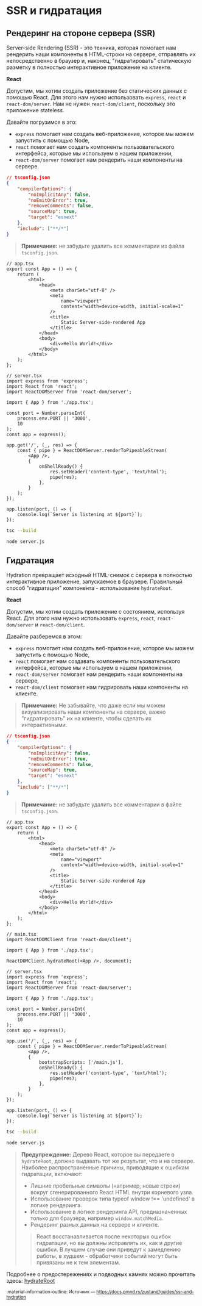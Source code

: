 # SSR и гидратация

## Рендеринг на стороне сервера (SSR)

Server-side Rendering (SSR) - это техника, которая помогает нам рендерить наши компоненты в HTML-строки на сервере, отправлять их непосредственно в браузер и, наконец, "гидратировать" статическую разметку в полностью интерактивное приложение на клиенте.

**React**

Допустим, мы хотим создать приложение без статических данных с помощью React. Для этого нам нужно использовать `express`, `react` и `react-dom/server`. Нам не нужен `react-dom/client`, поскольку это приложение stateless.

Давайте погрузимся в это:

-   `express` помогает нам создать веб-приложение, которое мы можем запустить с помощью Node,
-   `react` помогает нам создать компоненты пользовательского интерфейса, которые мы используем в нашем приложении,
-   `react-dom/server` помогает нам рендерить наши компоненты на сервере.

```json
// tsconfig.json
{
    "compilerOptions": {
        "noImplicitAny": false,
        "noEmitOnError": true,
        "removeComments": false,
        "sourceMap": true,
        "target": "esnext"
    },
    "include": ["**/*"]
}
```

> **Примечание:** не забудьте удалить все комментарии из файла `tsconfig.json`.

```tsx
// app.tsx
export const App = () => {
    return (
        <html>
            <head>
                <meta charSet="utf-8" />
                <meta
                    name="viewport"
                    content="width=device-width, initial-scale=1"
                />
                <title>
                    Static Server-side-rendered App
                </title>
            </head>
            <body>
                <div>Hello World!</div>
            </body>
        </html>
    );
};
```

```tsx
// server.tsx
import express from 'express';
import React from 'react';
import ReactDOMServer from 'react-dom/server';

import { App } from './app.tsx';

const port = Number.parseInt(
    process.env.PORT || '3000',
    10
);
const app = express();

app.get('/', (_, res) => {
    const { pipe } = ReactDOMServer.renderToPipeableStream(
        <App />,
        {
            onShellReady() {
                res.setHeader('content-type', 'text/html');
                pipe(res);
            },
        }
    );
});

app.listen(port, () => {
    console.log(`Server is listening at ${port}`);
});
```

```sh
tsc --build
```

```sh
node server.js
```

## Гидратация

Hydration превращает исходный HTML-снимок с сервера в полностью интерактивное приложение, запускаемое в браузере. Правильный способ "гидратации" компонента - использование `hydrateRoot`.

**React**

Допустим, мы хотим создать приложение с состоянием, используя React. Для этого нам нужно использовать `express`, `react`, `react-dom/server` и `react-dom/client`.

Давайте разберемся в этом:

-   `express` помогает нам создать веб-приложение, которое мы можем запустить с помощью Node,
-   `react` помогает нам создавать компоненты пользовательского интерфейса, которые мы используем в нашем приложении,
-   `react-dom/server` помогает нам рендерить наши компоненты на сервере,
-   `react-dom/client` помогает нам гидрировать наши компоненты на клиенте.

> **Примечание:** Не забывайте, что даже если мы можем визуализировать наши компоненты на сервере, важно "гидратировать" их на клиенте, чтобы сделать их интерактивными.

```json
// tsconfig.json
{
    "compilerOptions": {
        "noImplicitAny": false,
        "noEmitOnError": true,
        "removeComments": false,
        "sourceMap": true,
        "target": "esnext"
    },
    "include": ["**/*"]
}
```

> **Примечание:** не забудьте удалить все комментарии в файле `tsconfig.json`.

```tsx
// app.tsx
export const App = () => {
    return (
        <html>
            <head>
                <meta charSet="utf-8" />
                <meta
                    name="viewport"
                    content="width=device-width, initial-scale=1"
                />
                <title>
                    Static Server-side-rendered App
                </title>
            </head>
            <body>
                <div>Hello World!</div>
            </body>
        </html>
    );
};
```

```tsx
// main.tsx
import ReactDOMClient from 'react-dom/client';

import { App } from './app.tsx';

ReactDOMClient.hydrateRoot(<App />, document);
```

```tsx
// server.tsx
import express from 'express';
import React from 'react';
import ReactDOMServer from 'react-dom/server';

import { App } from './app.tsx';

const port = Number.parseInt(
    process.env.PORT || '3000',
    10
);
const app = express();

app.use('/', (_, res) => {
    const { pipe } = ReactDOMServer.renderToPipeableStream(
        <App />,
        {
            bootstrapScripts: ['/main.js'],
            onShellReady() {
                res.setHeader('content-type', 'text/html');
                pipe(res);
            },
        }
    );
});

app.listen(port, () => {
    console.log(`Server is listening at ${port}`);
});
```

```sh
tsc --build
```

```sh
node server.js
```

> **Предупреждение:** Дерево React, которое вы передаете в `hydrateRoot`, должно выдавать тот же результат, что и на сервере. Наиболее распространенные причины, приводящие к ошибкам гидратации, включают:
>
> -   Лишние пробельные символы (например, новые строки) вокруг сгенерированного React HTML внутри корневого узла.
> -   Использование проверок типа typeof window !== 'undefined' в логике рендеринга.
> -   Использование в логике рендеринга API, предназначенных только для браузера, например `window.matchMedia`.
> -   Рендеринг разных данных на сервере и клиенте.
>
> > React восстанавливается после некоторых ошибок гидратации, но вы должны исправлять их, как и другие ошибки. В лучшем случае они приведут к замедлению работы, в худшем - обработчики событий могут быть привязаны не к тем элементам.

Подробнее о предостережениях и подводных камнях можно прочитать здесь: [hydrateRoot](../../../reference/react-dom/client/hydrateRoot.md)

<small>:material-information-outline: Источник &mdash; <https://docs.pmnd.rs/zustand/guides/ssr-and-hydration></small>
